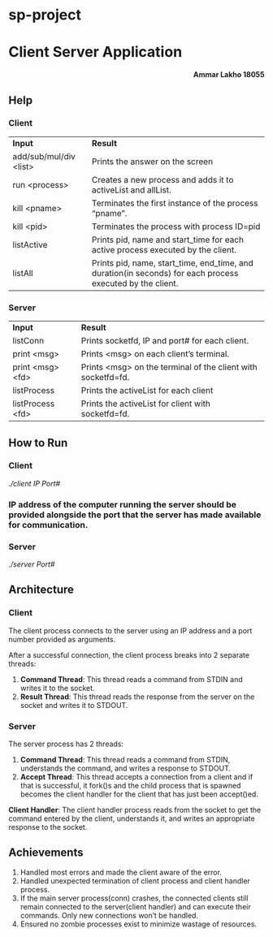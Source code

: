 # sp-project

<!-- Output copied to clipboard! -->

<!-----
NEW: Check the "Suppress top comment" option to remove this info from the output.

Conversion time: 0.688 seconds.


Using this Markdown file:

1. Paste this output into your source file.
2. See the notes and action items below regarding this conversion run.
3. Check the rendered output (headings, lists, code blocks, tables) for proper
   formatting and use a linkchecker before you publish this page.

Conversion notes:

* Docs to Markdown version 1.0β30
* Sun Jul 18 2021 04:22:28 GMT-0700 (PDT)
* Source doc: SPReport
* Tables are currently converted to HTML tables.
----->



# Client Server Application

<p style="text-align: right">
<strong>Ammar Lakho 18055</strong></p>



## Help


### **Client** 


<table>
  <tr>
   <td><strong>Input </strong>
   </td>
   <td><strong>Result</strong>
   </td>
  </tr>
  <tr>
   <td>add/sub/mul/div &lt;list>
   </td>
   <td>Prints the answer on the screen
   </td>
  </tr>
  <tr>
   <td>run &lt;process>
   </td>
   <td>Creates a new process and adds it to activeList and allList.
   </td>
  </tr>
  <tr>
   <td>kill &lt;pname>
   </td>
   <td>Terminates the first instance of the process “pname”.
   </td>
  </tr>
  <tr>
   <td>kill &lt;pid>
   </td>
   <td>Terminates the process with process ID=pid
   </td>
  </tr>
  <tr>
   <td>listActive
   </td>
   <td>Prints pid, name and start_time for each active process executed by the client.
   </td>
  </tr>
  <tr>
   <td>listAll
   </td>
   <td>Prints pid, name, start_time, end_time, and duration(in seconds) for each process executed by the client.
   </td>
  </tr>
</table>



### **Server** 


<table>
  <tr>
   <td><strong>Input </strong>
   </td>
   <td><strong>Result</strong>
   </td>
  </tr>
  <tr>
   <td>listConn
   </td>
   <td>Prints socketfd, IP and port# for each client.
   </td>
  </tr>
  <tr>
   <td>print &lt;msg>
   </td>
   <td>Prints &lt;msg> on each client’s terminal.
   </td>
  </tr>
  <tr>
   <td>print &lt;msg> &lt;fd>
   </td>
   <td>Prints &lt;msg> on the terminal of the client with socketfd=fd.
   </td>
  </tr>
  <tr>
   <td>listProcess
   </td>
   <td>Prints the activeList for each client
   </td>
  </tr>
  <tr>
   <td>listProcess &lt;fd>
   </td>
   <td>Prints the activeList for client with socketfd=fd.
   </td>
  </tr>
</table>



## How to Run


### Client

_./client IP Port#_


### IP address of the computer running the server should be provided alongside the port that the server has made available for communication.


### Server

_./server Port#_


## Architecture

### Client

The client process connects to the server using an IP address and a port number provided as arguments.

After a successful connection, the client process breaks into 2 separate threads:



1. **Command Thread**: This thread reads a command from STDIN and writes it to the socket.
2. **Result Thread**: This thread reads the response from the server on the socket and writes it to STDOUT.


### Server

The server process has 2 threads:



1. **Command Thread**: This thread reads a command from STDIN, understands the command, and writes a response to STDOUT.
2. **Accept Thread**: This thread accepts a connection from a client and if that is successful, it fork()s and the child process that is spawned becomes the client handler for the client that has just been accept()ed.

**Client Handler**: The client handler process reads from the socket to get the command entered by the client, understands it, and writes an appropriate response to the socket.


## Achievements



1. Handled most errors and made the client aware of the error. 
2. Handled unexpected termination of client process and client handler process.
3. If the main server process(conn) crashes, the connected clients still remain connected to the server(client handler) and can execute their commands. Only new connections won’t be handled.
4. Ensured no zombie processes exist to minimize wastage of resources. 
